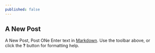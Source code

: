 ```yaml
---
published: false
---
```


## A New Post
A New Post, Post ONe 
Enter text in [Markdown](http://daringfireball.net/projects/markdown/). Use the toolbar above, or click the **?** button for formatting help.
